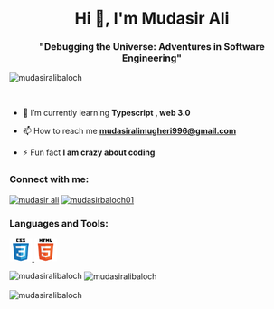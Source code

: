 <h1 align="center">Hi 👋, I'm Mudasir Ali</h1>
<h3 align="center">"Debugging the Universe: Adventures in Software Engineering"</h3>
<p align="left"> <img src="https://komarev.com/ghpvc/?username=mudasiralibaloch&label=Profile%20views&color=0e75b6&style=flat" alt="mudasiralibaloch" /> </p>

<p align="left"> <a href="https://twitter.com/" target="blank"><img src="https://img.shields.io/twitter/follow/?logo=twitter&style=for-the-badge" alt="" /></a> </p>

- 🌱 I’m currently learning **Typescript , web 3.0**

- 📫 How to reach me **mudasiralimugheri996@gmail.com**	

- ⚡ Fun fact **I am crazy about coding**

<h3 align="left">Connect with me:</h3>
<p align="left">
<a href="https://linkedin.com/in/mudasir ali" target="blank"><img align="center" src="https://raw.githubusercontent.com/rahuldkjain/github-profile-readme-generator/master/src/images/icons/Social/linked-in-alt.svg" alt="mudasir ali" height="30" width="40" /></a>
<a href="https://instagram.com/mudasirbaloch01" target="blank"><img align="center" src="https://raw.githubusercontent.com/rahuldkjain/github-profile-readme-generator/master/src/images/icons/Social/instagram.svg" alt="mudasirbaloch01" height="30" width="40" /></a>
</p>

<h3 align="left">Languages and Tools:</h3>
<p align="left"> <a href="https://www.w3schools.com/css/" target="_blank" rel="noreferrer"> <img src="https://raw.githubusercontent.com/devicons/devicon/master/icons/css3/css3-original-wordmark.svg" alt="css3" width="40" height="40"/> </a> <a href="https://www.w3.org/html/" target="_blank" rel="noreferrer"> <img src="https://raw.githubusercontent.com/devicons/devicon/master/icons/html5/html5-original-wordmark.svg" alt="html5" width="40" height="40"/> </a> </p>

<p><img align="left" src="https://github-readme-stats.vercel.app/api/top-langs?username=mudasiralibaloch&show_icons=true&locale=en&layout=compact" alt="mudasiralibaloch" /></p>

<p>&nbsp;<img align="center" src="https://github-readme-stats.vercel.app/api?username=mudasiralibaloch&show_icons=true&locale=en" alt="mudasiralibaloch" /></p>

<p><img align="center" src="https://github-readme-streak-stats.herokuapp.com/?user=mudasiralibaloch&" alt="mudasiralibaloch" /></p>
